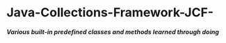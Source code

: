# Java-Collections-Framework-JCF-

##### Various built-in predefined classes and methods learned through doing

